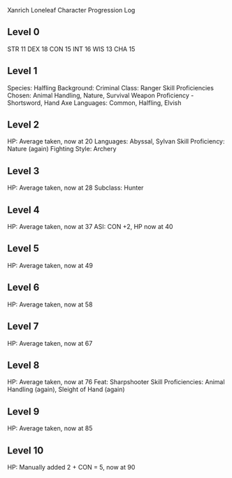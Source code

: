 Xanrich Loneleaf Character Progression Log

## Level 0
STR 11
DEX 18
CON 15
INT 16
WIS 13
CHA 15

## Level 1
Species: Halfling
Background: Criminal
Class: Ranger
Skill Proficiencies Chosen: Animal Handling, Nature, Survival
Weapon Proficiency - Shortsword, Hand Axe
Languages: Common, Halfling, Elvish

## Level 2
HP: Average taken, now at 20
Languages: Abyssal, Sylvan
Skill Proficiency: Nature (again)
Fighting Style: Archery

## Level 3
HP: Average taken, now at 28
Subclass: Hunter

## Level 4
HP: Average taken, now at 37
ASI: CON +2, HP now at 40

## Level 5
HP: Average taken, now at 49

## Level 6
HP: Average taken, now at 58

## Level 7
HP: Average taken, now at 67

## Level 8
HP: Average taken, now at 76
Feat: Sharpshooter
Skill Proficiencies: Animal Handling (again), Sleight of Hand (again)

## Level 9
HP: Average taken, now at 85

## Level 10
HP: Manually added 2 + CON = 5, now at 90








